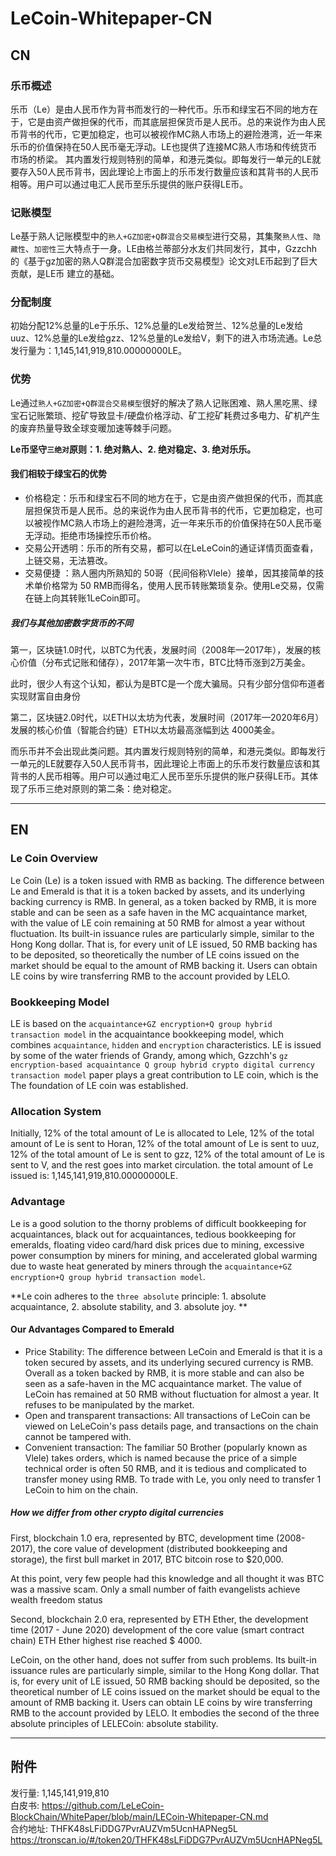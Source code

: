 # LeCoin-Whitepaper-CN

## CN

### 乐币概述

乐币（Le）是由人民币作为背书而发行的一种代币。乐币和绿宝石不同的地方在于，它是由资产做担保的代币，而其底层担保货币是人民币。总的来说作为由人民币背书的代币，它更加稳定，也可以被视作MC熟人市场上的避险港湾，近一年来乐币的价值保持在50人民币毫无浮动。LE也提供了连接MC熟人市场和传统货币市场的桥梁。
其内置发行规则特别的简单，和港元类似。即每发行一单元的LE就要存入50人民币背书，因此理论上市面上的乐币发行数量应该和其背书的人民币相等。用户可以通过电汇人民币至乐乐提供的账户获得LE币。

### 记账模型

Le基于熟人记账模型中的`熟人+GZ加密+Q群混合交易模型`进行交易，其集聚`熟人性`、`隐藏性`、`加密性`三大特点于一身。LE由格兰蒂部分水友们共同发行，其中，Gzzchh的《基于gz加密的熟人Q群混合加密数字货币交易模型》论文对LE币起到了巨大贡献，是LE币 建立的基础。

### 分配制度

初始分配12%总量的Le于乐乐、12%总量的Le发给贺兰、12%总量的Le发给uuz、12%总量的Le发给gzz、12%总量的Le发给V，剩下的进入市场流通。Le总发行量为：1,145,141,919,810.00000000LE。

### 优势

Le通过`熟人+GZ加密+Q群混合交易模型`很好的解决了熟人记账困难、熟人黑吃黑、绿宝石记账繁琐、挖矿导致显卡/硬盘价格浮动、矿工挖矿耗费过多电力、矿机产生的废弃热量导致全球变暖加速等棘手问题。

**Le币坚守`三绝对`原则：1. 绝对熟人、2. 绝对稳定、3. 绝对乐乐。**

#### 我们相较于绿宝石的优势

+ 价格稳定：乐币和绿宝石不同的地方在于，它是由资产做担保的代币，而其底层担保货币是人民币。总的来说作为由人民币背书的代币，它更加稳定，也可以被视作MC熟人市场上的避险港湾，近一年来乐币的价值保持在50人民币毫无浮动。拒绝市场操控乐币价格。
+ 交易公开透明：乐币的所有交易，都可以在LeLeCoin的通证详情页面查看，上链交易，无法篡改。
+ 交易便捷 ：熟人圈内所熟知的 50哥（民间俗称Vlele）接单，因其接简单的技术单价格常为 50 RMB而得名，使用人民币转账繁琐复杂。使用Le交易，仅需在链上向其转账1LeCoin即可。

##### 我们与其他加密数字货币的不同

第一，区块链1.0时代，以BTC为代表，发展时间（2008年—2017年），发展的核心价值（分布式记账和储存），2017年第一次牛市，BTC比特币涨到2万美金。

此时，很少人有这个认知，都认为是BTC是一个庞大骗局。只有少部分信仰布道者实现财富自由身份

第二，区块链2.0时代，以ETH以太坊为代表，发展时间（2017年—2020年6月）发展的核心价值（智能合约链）ETH以太坊最高涨幅到达 4000美金。

而乐币并不会出现此类问题。其内置发行规则特别的简单，和港元类似。即每发行一单元的LE就要存入50人民币背书，因此理论上市面上的乐币发行数量应该和其背书的人民币相等。用户可以通过电汇人民币至乐乐提供的账户获得LE币。其体现了乐币三绝对原则的第二条：绝对稳定。

---

## EN

### Le Coin Overview

Le Coin (Le) is a token issued with RMB as backing. The difference between Le and Emerald is that it is a token backed by assets, and its underlying backing currency is RMB. In general, as a token backed by RMB, it is more stable and can be seen as a safe haven in the MC acquaintance market, with the value of LE coin remaining at 50 RMB for almost a year without fluctuation.
Its built-in issuance rules are particularly simple, similar to the Hong Kong dollar. That is, for every unit of LE issued, 50 RMB backing has to be deposited, so theoretically the number of LE coins issued on the market should be equal to the amount of RMB backing it. Users can obtain LE coins by wire transferring RMB to the account provided by LELO.

### Bookkeeping Model

LE is based on the `acquaintance+GZ encryption+Q group hybrid transaction model` in the acquaintance bookkeeping model, which combines `acquaintance`, `hidden` and `encryption` characteristics. LE is issued by some of the water friends of Grandy, among which, Gzzchh's `gz encryption-based acquaintance Q group hybrid crypto digital currency transaction model` paper plays a great contribution to LE coin, which is the The foundation of LE coin was established.

### Allocation System

Initially, 12% of the total amount of Le is allocated to Lele, 12% of the total amount of Le is sent to Horan, 12% of the total amount of Le is sent to uuz, 12% of the total amount of Le is sent to gzz, 12% of the total amount of Le is sent to V, and the rest goes into market circulation. the total amount of Le issued is: 1,145,141,919,810.00000000LE.

### Advantage

Le is a good solution to the thorny problems of difficult bookkeeping for acquaintances, black out for acquaintances, tedious bookkeeping for emeralds, floating video card/hard disk prices due to mining, excessive power consumption by miners for mining, and accelerated global warming due to waste heat generated by miners through the `acquaintance+GZ encryption+Q group hybrid transaction model`.

**Le coin adheres to the `three absolute` principle: 1. absolute acquaintance, 2. absolute stability, and 3. absolute joy. **

#### Our Advantages Compared to Emerald

+ Price Stability: The difference between LeCoin and Emerald is that it is a token secured by assets, and its underlying secured currency is RMB. Overall as a token backed by RMB, it is more stable and can also be seen as a safe-haven in the MC acquaintance market. The value of LeCoin has remained at 50 RMB without fluctuation for almost a year. It refuses to be manipulated by the market.
+ Open and transparent transactions: All transactions of LeCoin can be viewed on LeLeCoin's pass details page, and transactions on the chain cannot be tampered with.
+ Convenient transaction: The familiar 50 Brother (popularly known as Vlele) takes orders, which is named because the price of a simple technical order is often 50 RMB, and it is tedious and complicated to transfer money using RMB. To trade with Le, you only need to transfer 1 LeCoin to him on the chain.

##### How we differ from other crypto digital currencies

First, blockchain 1.0 era, represented by BTC, development time (2008-2017), the core value of development (distributed bookkeeping and storage), the first bull market in 2017, BTC bitcoin rose to $20,000.

At this point, very few people had this knowledge and all thought it was BTC was a massive scam. Only a small number of faith evangelists achieve wealth freedom status

Second, blockchain 2.0 era, represented by ETH Ether, the development time (2017 - June 2020) development of the core value (smart contract chain) ETH Ether highest rise reached $ 4000.

LeCoin, on the other hand, does not suffer from such problems. Its built-in issuance rules are particularly simple, similar to the Hong Kong dollar. That is, for every unit of LE issued, 50 RMB backing should be deposited, so the theoretical number of LE coins issued on the market should be equal to the amount of RMB backing it. Users can obtain LE coins by wire transferring RMB to the account provided by LELO. It embodies the second of the three absolute principles of LELECoin: absolute stability.

---

## 附件

发行量: 1,145,141,919,810   
白皮书: https://github.com/LeLeCoin-BlockChain/WhitePaper/blob/main/LECoin-Whitepaper-CN.md  
合约地址: THFK48sLFiDDG7PvrAUZVm5UcnHAPNeg5L  
https://tronscan.io/#/token20/THFK48sLFiDDG7PvrAUZVm5UcnHAPNeg5L 
